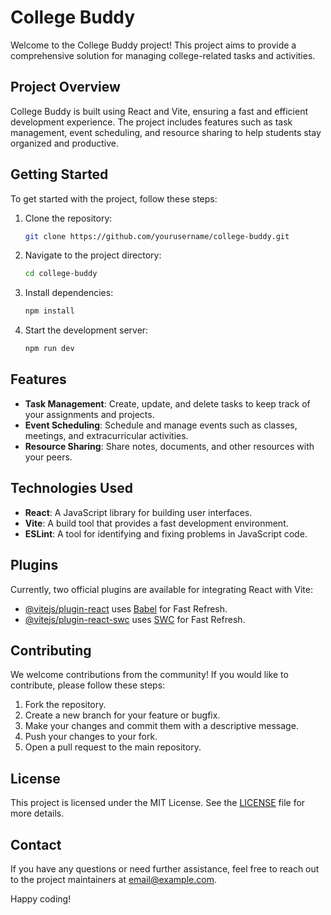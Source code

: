 # College Buddy

Welcome to the College Buddy project! This project aims to provide a comprehensive solution for managing college-related tasks and activities.

## Project Overview

College Buddy is built using React and Vite, ensuring a fast and efficient development experience. The project includes features such as task management, event scheduling, and resource sharing to help students stay organized and productive.

## Getting Started

To get started with the project, follow these steps:

1. Clone the repository:
    ```sh
    git clone https://github.com/yourusername/college-buddy.git
    ```
2. Navigate to the project directory:
    ```sh
    cd college-buddy
    ```
3. Install dependencies:
    ```sh
    npm install
    ```
4. Start the development server:
    ```sh
    npm run dev
    ```

## Features

- **Task Management**: Create, update, and delete tasks to keep track of your assignments and projects.
- **Event Scheduling**: Schedule and manage events such as classes, meetings, and extracurricular activities.
- **Resource Sharing**: Share notes, documents, and other resources with your peers.

## Technologies Used

- **React**: A JavaScript library for building user interfaces.
- **Vite**: A build tool that provides a fast development environment.
- **ESLint**: A tool for identifying and fixing problems in JavaScript code.

## Plugins

Currently, two official plugins are available for integrating React with Vite:

- [@vitejs/plugin-react](https://github.com/vitejs/vite-plugin-react/blob/main/packages/plugin-react/README.md) uses [Babel](https://babeljs.io/) for Fast Refresh.
- [@vitejs/plugin-react-swc](https://github.com/vitejs/vite-plugin-react-swc) uses [SWC](https://swc.rs/) for Fast Refresh.

## Contributing

We welcome contributions from the community! If you would like to contribute, please follow these steps:

1. Fork the repository.
2. Create a new branch for your feature or bugfix.
3. Make your changes and commit them with a descriptive message.
4. Push your changes to your fork.
5. Open a pull request to the main repository.

## License

This project is licensed under the MIT License. See the [LICENSE](LICENSE) file for more details.

## Contact

If you have any questions or need further assistance, feel free to reach out to the project maintainers at [email@example.com](mailto:email@example.com).

Happy coding!
